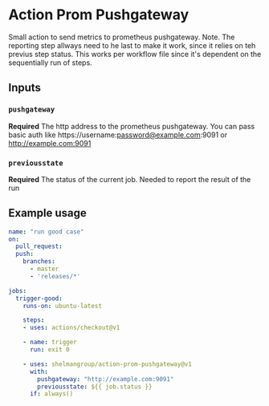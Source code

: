 # Action Prom Pushgateway

Small action to send metrics to prometheus pushgateway. Note. The reporting step allways need to he last
to make it work, since it relies on teh previus step status. This works per workflow file since it's 
dependent on the sequentially run of steps.


## Inputs

### `pushgateway` 

**Required** The http address to the prometheus pushgateway. You can pass basic auth like https://username:password@example.com:9091 or http://example.com:9091

### `previousstate`

**Required** The status of the current job. Needed to report the result of the run



## Example usage

```yaml
name: "run good case"
on:
  pull_request:
  push:
    branches:
      - master
      - 'releases/*'

jobs:
  trigger-good:
    runs-on: ubuntu-latest

    steps:
    - uses: actions/checkout@v1

    - name: trigger
      run: exit 0

    - uses: shelmangroup/action-prom-pushgateway@v1
      with:
        pushgateway: "http://example.com:9091"
        previousstate: ${{ job.status }}
      if: always()
```
